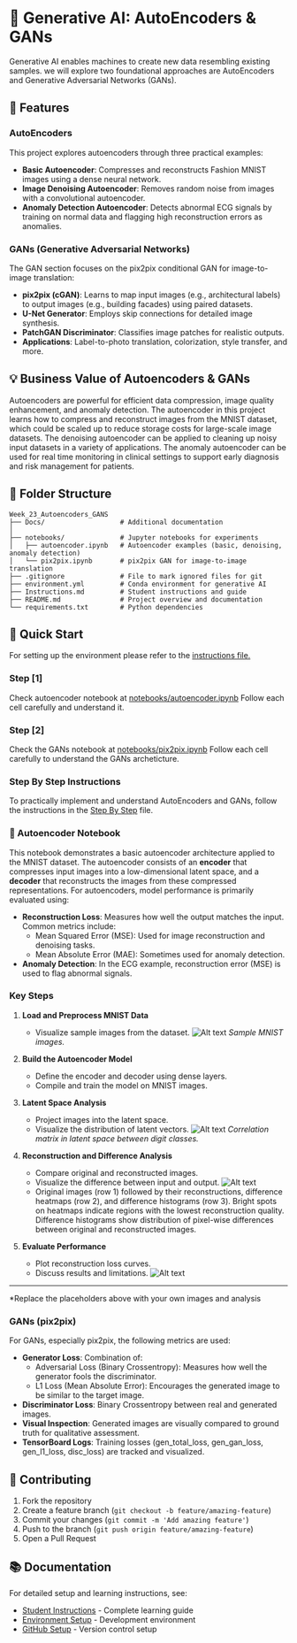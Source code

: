 # 🧠 Generative AI: AutoEncoders & GANs

Generative AI enables machines to create new data resembling existing samples. we will explore two foundational approaches are AutoEncoders and Generative Adversarial Networks (GANs).

## 🚀 Features

### AutoEncoders

This project explores autoencoders through three practical examples:
- **Basic Autoencoder**: Compresses and reconstructs Fashion MNIST images using a dense neural network.
- **Image Denoising Autoencoder**: Removes random noise from images with a convolutional autoencoder.
- **Anomaly Detection Autoencoder**: Detects abnormal ECG signals by training on normal data and flagging high reconstruction errors as anomalies.

### GANs (Generative Adversarial Networks)

The GAN section focuses on the pix2pix conditional GAN for image-to-image translation:
- **pix2pix (cGAN)**: Learns to map input images (e.g., architectural labels) to output images (e.g., building facades) using paired datasets.
- **U-Net Generator**: Employs skip connections for detailed image synthesis.
- **PatchGAN Discriminator**: Classifies image patches for realistic outputs.
- **Applications**: Label-to-photo translation, colorization, style transfer, and more.

## 💡 Business Value of Autoencoders & GANs

Autoencoders are powerful for efficient data compression, image quality enhancement, and anomaly detection. The autoencoder in this project learns how to compress and reconstruct images from the MNIST dataset, which could be scaled up to reduce storage costs for large-scale image datasets. The denoising autoencoder can be applied to cleaning up noisy input datasets in a variety of applications. The anomaly autoencoder can be used for real time monitoring in clinical settings to support early diagnosis and risk management for patients.

## 📂 Folder Structure

```
Week_23_Autoencoders_GANS
├── Docs/                   # Additional documentation
│
├── notebooks/              # Jupyter notebooks for experiments
│   ├── autoencoder.ipynb   # Autoencoder examples (basic, denoising, anomaly detection)
│   └── pix2pix.ipynb       # pix2pix GAN for image-to-image translation
├── .gitignore              # File to mark ignored files for git
├── environment.yml         # Conda environment for generative AI
├── Instructions.md         # Student instructions and guide
├── README.md               # Project overview and documentation
└── requirements.txt        # Python dependencies
```

## 🚀 Quick Start

For setting up the environment please refer to the [instructions file.](Instructions.md)

### Step [1]
Check autoencoder notebook at [notebooks/autoencoder.ipynb](./notebooks/autoencoder.ipynb)
Follow each cell carefully and understand it.

### Step [2]
Check the GANs notebook at [notebooks/pix2pix.ipynb](./notebooks/pix2pix.ipynb)
Follow each cell carefully to understand the GANs archeticture.


### Step By Step Instructions

To practically implement and understand AutoEncoders and GANs, follow the instructions in the [Step By Step](./step_by_step.md) file.

### 🧬 Autoencoder Notebook 

This notebook demonstrates a basic autoencoder architecture applied to the MNIST dataset. The autoencoder consists of an **encoder** that compresses input images into a low-dimensional latent space, and a **decoder** that reconstructs the images from these compressed representations.
For autoencoders, model performance is primarily evaluated using:
- **Reconstruction Loss**: Measures how well the output matches the input. Common metrics include:
	- Mean Squared Error (MSE): Used for image reconstruction and denoising tasks.
	- Mean Absolute Error (MAE): Sometimes used for anomaly detection.
- **Anomaly Detection**: In the ECG example, reconstruction error (MSE) is used to flag abnormal signals.

### Key Steps

1. **Load and Preprocess MNIST Data**
   - Visualize sample images from the dataset.
   ![Alt text](assets/mnist_sample_images.png)
	*Sample MNIST images.*
2. **Build the Autoencoder Model**
   - Define the encoder and decoder using dense layers.
   - Compile and train the model on MNIST images.

3. **Latent Space Analysis**
   - Project images into the latent space.
   - Visualize the distribution of latent vectors.
   ![Alt text](assets/mnist_latent_correlation.png)
    *Correlation matrix in latent space between digit classes.*
4. **Reconstruction and Difference Analysis**
   - Compare original and reconstructed images.
   - Visualize the difference between input and output.
   ![Alt text](assets/mnist_reconstruction_differences.png)
   * Original images (row 1) followed by their reconstructions, difference heatmaps (row 2), and difference histograms (row 3). Bright spots on heatmaps indicate regions with the lowest reconstruction quality. Difference histograms show distribution of pixel-wise differences between original and reconstructed images.
5. **Evaluate Performance**
   - Plot reconstruction loss curves.
   - Discuss results and limitations.
   ![Alt text](assets/mnist_training_curves.png)

---

*Replace the placeholders above with your own images and analysis


### GANs (pix2pix)

For GANs, especially pix2pix, the following metrics are used:

- **Generator Loss**: Combination of:
	- Adversarial Loss (Binary Crossentropy): Measures how well the generator fools the discriminator.
	- L1 Loss (Mean Absolute Error): Encourages the generated image to be similar to the target image.
- **Discriminator Loss**: Binary Crossentropy between real and generated images.
- **Visual Inspection**: Generated images are visually compared to ground truth for qualitative assessment.
- **TensorBoard Logs**: Training losses (gen_total_loss, gen_gan_loss, gen_l1_loss, disc_loss) are tracked and visualized.

## 🤝 Contributing

1. Fork the repository
2. Create a feature branch (`git checkout -b feature/amazing-feature`)
3. Commit your changes (`git commit -m 'Add amazing feature'`)
4. Push to the branch (`git push origin feature/amazing-feature`)
5. Open a Pull Request


## 📚 Documentation

For detailed setup and learning instructions, see:
- [Student Instructions](Instructions.md) - Complete learning guide
- [Environment Setup](Docs/3.Setup_Environment.md) - Development environment
- [GitHub Setup](Docs/1.Setup_Github.md) - Version control setup
